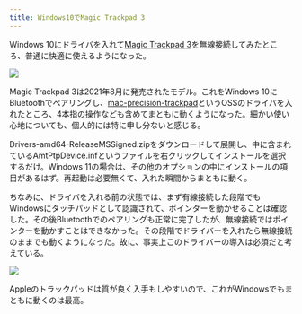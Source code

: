 ```yaml
---
title: Windows10でMagic Trackpad 3
---
```

Windows 10にドライバを入れて[Magic Trackpad 3](https://www.amazon.co.jp/dp/B09BTT6FJ9)を無線接続してみたところ、普通に快適に使えるようになった。

![](https://lh4.googleusercontent.com/e4W_gQL_bgUquy9iSwIJdd-1hwg4Vysnu4qSJ4-FK4TB39HbKZgEQNyzERVo6ouW3GUodm39HGb_ZVbYgoMgZL0V9l290JmbKXfTExWzBvECAunm1kKPsQcgc3gTFbsfh7Lm2XEQznx1vk9Sba6LLNLo-ekALVdGYLqJiCh1XtKzJStwqeMt0HUOqphpIA)

Magic Trackpad 3は2021年8月に発売されたモデル。これをWindows 10にBluetoothでペアリングし、[mac-precision-trackpad](https://github.com/imbushuo/mac-precision-touchpad)というOSSのドライバを入れたところ、4本指の操作なども含めてまともに動くようになった。細かい使い心地についても、個人的には特に申し分ないと感じる。

Drivers-amd64-ReleaseMSSigned.zipをダウンロードして展開し、中に含まれているAmtPtpDevice.infというファイルを右クリックしてインストールを選択するだけ。Windows 11の場合は、その他のオプションの中にインストールの項目があるはず。再起動は必要無くて、入れた瞬間からまともに動く。

ちなみに、ドライバを入れる前の状態では、まず有線接続した段階でもWindowsにタッチパッドとして認識されて、ポインターを動かせることは確認した。その後Bluetoothでのペアリングも正常に完了したが、無線接続ではポインターを動かすことはできなかった。その段階でドライバーを入れたら無線接続のままでも動くようになった。故に、事実上このドライバーの導入は必須だと考えている。

![](https://lh4.googleusercontent.com/OCaDrOcMxtDgBB6wziSgFFU7UjbICssJRoGPrrNvtDgK82OlGc3CNHoXCrnzYDICrB8Bwr_xtfkMaVDlpRzfOApof3o15TuTw4_Cnwv4Wz1sYhpRqR1UM5Ltzm6Zb7iqmj_6KvhqwuWGio8QqfqBpCGh95VKIuZSlsgVYUC7cix5aYIcsjeRM0nPPoasVg)

Appleのトラックパッドは質が良く入手もしやすいので、これがWindowsでもまともに動くのは最高。

